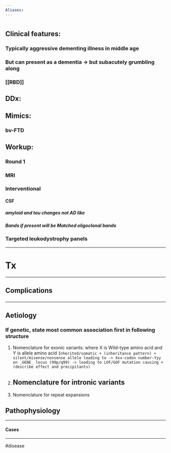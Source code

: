 ```yaml
---
Aliases:
---
```

# 
## Clinical features:
### Typically aggressive dementing illness in middle age
### But can present as a dementia -> but subacutely grumbling along
### [[RBD]]
## DDx:
###
## Mimics:
### bv-FTD
## Workup:
### Round 1 
### MRI
####
### Interventional
#### CSF
##### amyloid and tau changes not AD like 
##### Bands if present will be Matched oligoclonal bands 
### Targeted leukodystrophy panels

---
# Tx

---
## Complications
###

---
## Aetiology
### If genetic, state most common association first in following structure
1.  Nomenclature for exonic variants: where X is Wild-type amino acid and Y is allele amino acid
	`Inherited/somatic + (inheritance pattern) + silent/misense/nonsense allele leading to -> Xxx-codon number-Yyy on _GENE_ locus (99p/q99) -> leading to LOF/GOF mutation causing + (describe effect and precipitants) `
2.  Nomenclature for intronic variants
	- 
3.  Nomenclature for repeat expansions
## Pathophysiology

---
#### Cases


---
#disease 